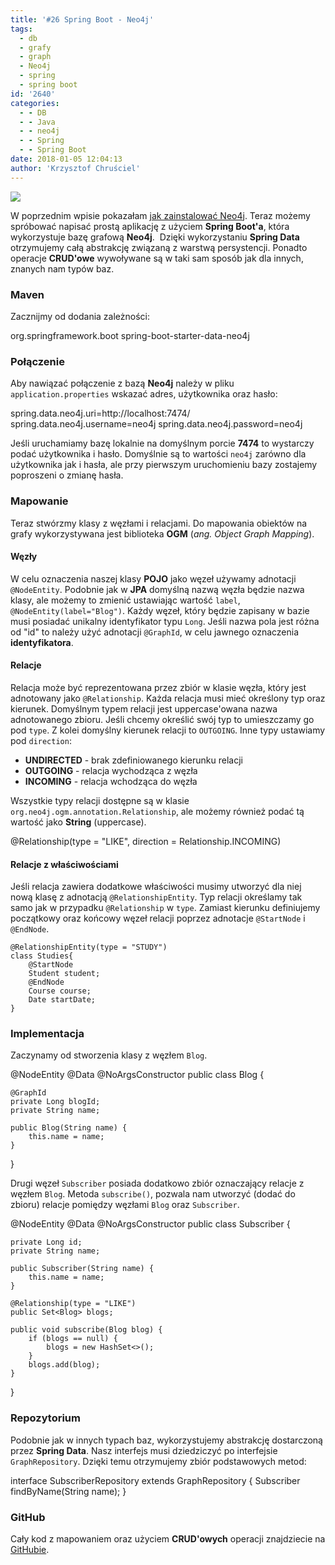 ```yaml
---
title: '#26 Spring Boot - Neo4j'
tags:
  - db
  - grafy
  - graph
  - Neo4j
  - spring
  - spring boot
id: '2640'
categories:
  - - DB
  - - Java
  - - neo4j
  - - Spring
  - - Spring Boot
date: 2018-01-05 12:04:13
author: 'Krzysztof Chruściel'
---
```


![](http://codecouple.pl/wp-content/uploads/2017/02/neo4j_logo-facebook-300x156.png)

W poprzednim wpisie pokazałam [jak zainstalować Neo4j](http://codecouple.pl/2017/02/10/neo4j-instalacja/). Teraz możemy spróbować napisać prostą aplikację z użyciem **Spring Boot'a**, która wykorzystuje bazę grafową **Neo4j**.  Dzięki wykorzystaniu **Spring Data** otrzymujemy całą abstrakcję związaną z warstwą persystencji. Ponadto operacje **CRUD'owe** wywoływane są w taki sam sposób jak dla innych, znanych nam typów baz.
<!-- more -->
### Maven

Zacznijmy od dodania zależności:

<dependency>
   <groupId>org.springframework.boot</groupId>
   <artifactId>spring-boot-starter-data-neo4j</artifactId>
</dependency>

### Połączenie

Aby nawiązać połączenie z bazą **Neo4j** należy w pliku `application.properties` wskazać adres, użytkownika oraz hasło:

spring.data.neo4j.uri=http://localhost:7474/
spring.data.neo4j.username=neo4j
spring.data.neo4j.password=neo4j

Jeśli uruchamiamy bazę lokalnie na domyślnym porcie **7474** to wystarczy podać użytkownika i hasło. Domyślnie są to wartości `neo4j` zarówno dla użytkownika jak i hasła, ale przy pierwszym uruchomieniu bazy zostajemy poproszeni o zmianę hasła.

### Mapowanie

Teraz stwórzmy klasy z węzłami i relacjami. Do mapowania obiektów na grafy wykorzystywana jest biblioteka **OGM** (_ang. Object Graph Mapping_).

#### Węzły

W celu oznaczenia naszej klasy **POJO** jako węzeł używamy adnotacji `@NodeEntity`. Podobnie jak w **JPA** domyślną nazwą węzła będzie nazwa klasy, ale możemy to zmienić ustawiając wartość `label`, `@NodeEntity(label="Blog")`. Każdy węzeł, który będzie zapisany w bazie musi posiadać unikalny identyfikator typu `Long`. Jeśli nazwa pola jest różna od "id" to należy użyć adnotacji `@GraphId`, w celu jawnego oznaczenia **identyfikatora**.

#### Relacje

Relacja może być reprezentowana przez zbiór w klasie węzła, który jest adnotowany jako `@Relationship`. Każda relacja musi mieć określony typ oraz kierunek. Domyślnym typem relacji jest uppercase'owana nazwa adnotowanego zbioru. Jeśli chcemy określić swój typ to umieszczamy go pod `type`. Z kolei domyślny kierunek relacji to `OUTGOING`. Inne typy ustawiamy pod `direction`:

*   **UNDIRECTED** - brak zdefiniowanego kierunku relacji
*   **OUTGOING** - relacja wychodząca z węzła
*   **INCOMING** - relacja wchodząca do węzła

Wszystkie typy relacji dostępne są w klasie `org.neo4j.ogm.annotation.Relationship`, ale możemy również podać tą wartość jako **String** (uppercase).

@Relationship(type = "LIKE", direction = Relationship.INCOMING)

#### Relacje z właściwościami

Jeśli relacja zawiera dodatkowe właściwości musimy utworzyć dla niej nową klasę z adnotacją `@RelationshipEntity`. Typ relacji określamy tak samo jak w przypadku `@Relationship` w `type`. Zamiast kierunku definiujemy początkowy oraz końcowy węzeł relacji poprzez adnotacje `@StartNode` i `@EndNode`.

```
@RelationshipEntity(type = "STUDY")
class Studies{
    @StartNode
    Student student;
    @EndNode
    Course course;
    Date startDate;
}
```

### Implementacja

Zaczynamy od stworzenia klasy z węzłem `Blog`.

@NodeEntity
@Data
@NoArgsConstructor
public class Blog {

    @GraphId
    private Long blogId;
    private String name;

    public Blog(String name) {
        this.name = name;
    }
}

Drugi węzeł `Subscriber` posiada dodatkowo zbiór oznaczający relacje z węzłem `Blog`. Metoda `subscribe()`, pozwala nam utworzyć (dodać do zbioru) relacje pomiędzy węzłami `Blog` oraz `Subscriber`.

@NodeEntity
@Data
@NoArgsConstructor
public class Subscriber {

    private Long id;
    private String name;

    public Subscriber(String name) {
        this.name = name;
    }

    @Relationship(type = "LIKE")
    public Set<Blog> blogs;

    public void subscribe(Blog blog) {
        if (blogs == null) {
            blogs = new HashSet<>();
        }
        blogs.add(blog);
    }
}

### Repozytorium

Podobnie jak w innych typach baz, wykorzystujemy abstrakcję dostarczoną przez **Spring Data**. Nasz interfejs musi dziedziczyć po interfejsie `GraphRepository`. Dzięki temu otrzymujemy zbiór podstawowych metod:

interface SubscriberRepository extends GraphRepository<Subscriber> {
        Subscriber findByName(String name);
}

### GitHub

Cały kod z mapowaniem oraz użyciem **CRUD'owych** operacji znajdziecie na [GitHubie](https://github.com/apieszczek/SpringBoot).
